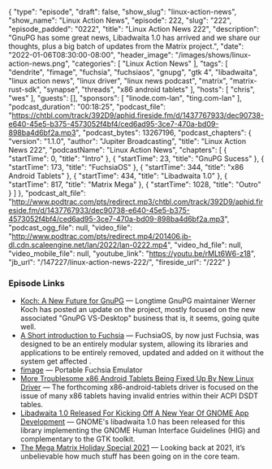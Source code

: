 {
  "type": "episode",
  "draft": false,
  "show_slug": "linux-action-news",
  "show_name": "Linux Action News",
  "episode": 222,
  "slug": "222",
  "episode_padded": "0222",
  "title": "Linux Action News 222",
  "description": "GnuPG has some great news, Libadwaita 1.0 has arrived and we share our thoughts, plus a big batch of updates from the Matrix project.",
  "date": "2022-01-06T08:30:00-08:00",
  "header_image": "/images/shows/linux-action-news.png",
  "categories": [
    "Linux Action News"
  ],
  "tags": [
    "dendrite",
    "fimage",
    "fuchsia",
    "fuchsiaos",
    "gnupg",
    "gtk 4",
    "libadwaita",
    "linux action news",
    "linux driver",
    "linux news podcast",
    "matrix",
    "matrix-rust-sdk",
    "synapse",
    "threads",
    "x86 android tablets"
  ],
  "hosts": [
    "chris",
    "wes"
  ],
  "guests": [],
  "sponsors": [
    "linode.com-lan",
    "ting.com-lan"
  ],
  "podcast_duration": "00:18:25",
  "podcast_file": "https://chtbl.com/track/392D9/aphid.fireside.fm/d/1437767933/dec90738-e640-45e5-b375-4573052f4bf4/ced6ad95-3ce7-470a-bd09-898ba4d6bf2a.mp3",
  "podcast_bytes": 13267196,
  "podcast_chapters": {
    "version": "1.1.0",
    "author": "Jupiter Broadcasting",
    "title": "Linux Action News 222",
    "podcastName": "Linux Action News",
    "chapters": [
      {
        "startTime": 0,
        "title": "Intro"
      },
      {
        "startTime": 23,
        "title": "GnuPG Sucess"
      },
      {
        "startTime": 173,
        "title": "FuchsiaOS"
      },
      {
        "startTime": 344,
        "title": "x86 Android Tablets"
      },
      {
        "startTime": 434,
        "title": "Libadwaita 1.0"
      },
      {
        "startTime": 817,
        "title": "Matrix Mega"
      },
      {
        "startTime": 1028,
        "title": "Outro"
      }
    ]
  },
  "podcast_alt_file": "http://www.podtrac.com/pts/redirect.mp3/chtbl.com/track/392D9/aphid.fireside.fm/d/1437767933/dec90738-e640-45e5-b375-4573052f4bf4/ced6ad95-3ce7-470a-bd09-898ba4d6bf2a.mp3",
  "podcast_ogg_file": null,
  "video_file": "http://www.podtrac.com/pts/redirect.mp4/201406.jb-dl.cdn.scaleengine.net/lan/2022/lan-0222.mp4",
  "video_hd_file": null,
  "video_mobile_file": null,
  "youtube_link": "https://youtu.be/rMLt6W6-z18",
  "jb_url": "/147227/linux-action-news-222/",
  "fireside_url": "/222"
}


### Episode Links

  * [Koch: A New Future for GnuPG](https://lwn.net/Articles/880248/ "Koch: A New Future for GnuPG") — Longtime GnuPG maintainer Werner Koch has posted an update on the project, mostly focused on the new associated "GnuPG VS-Desktop" business that is, it seems, going quite well.
  * [A Short introduction to Fuchsia](https://medium.com/@allansrc/a-short-introduction-to-fuchsia-fuchsiaos-8a3b5de2dbe0 "A Short introduction to Fuchsia") — FuchsiaOS, by now just Fuchsia, was designed to be an entirely modular system, allowing its libraries and applications to be entirely removed, updated and added on it without the system get affected .
  * [fimage](https://github.com/dahliaOS/fimage "fimage") — Portable Fuchsia Emulator
  * [More Troublesome x86 Android Tablets Being Fixed Up By New Linux Driver](https://www.phoronix.com/scan.php?page=news_item&px=x86-Android-Tablets-More "More Troublesome x86 Android Tablets Being Fixed Up By New Linux Driver") — The forthcoming x86-android-tablets driver is focused on the issue of many x86 tablets having invalid entries within their ACPI DSDT tables.
  * [Libadwaita 1.0 Released For Kicking Off A New Year Of GNOME App Development](https://www.phoronix.com/scan.php?page=news_item&px=libadwaita-1.0 "Libadwaita 1.0 Released For Kicking Off A New Year Of GNOME App Development") — GNOME's libadwaita 1.0 has been released for this library implementing the GNOME Human Interface Guidelines (HIG) and complementary to the GTK toolkit.
  * [The Mega Matrix Holiday Special 2021](https://matrix.org/blog/2021/12/22/the-mega-matrix-holiday-special-2021 "The Mega Matrix Holiday Special 2021") — Looking back at 2021, it’s unbelievable how much stuff has been going on in the core team.


